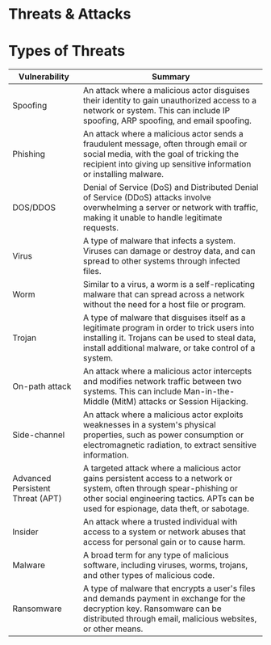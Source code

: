 # Threats & Attacks

# Types of Threats
| Vulnerability | Summary |
| --- | --- |
| Spoofing | An attack where a malicious actor disguises their identity to gain unauthorized access to a network or system. This can include IP spoofing, ARP spoofing, and email spoofing. |
| Phishing | An attack where a malicious actor sends a fraudulent message, often through email or social media, with the goal of tricking the recipient into giving up sensitive information or installing malware. |
| DOS/DDOS | Denial of Service (DoS) and Distributed Denial of Service (DDoS) attacks involve overwhelming a server or network with traffic, making it unable to handle legitimate requests. |
| Virus | A type of malware that infects a system. Viruses can damage or destroy data, and can spread to other systems through infected files. |
| Worm | Similar to a virus, a worm is a self-replicating malware that can spread across a network without the need for a host file or program. |
| Trojan | A type of malware that disguises itself as a legitimate program in order to trick users into installing it. Trojans can be used to steal data, install additional malware, or take control of a system. |
| On-path attack | An attack where a malicious actor intercepts and modifies network traffic between two systems. This can include Man-in-the-Middle (MitM) attacks or Session Hijacking. |
| Side-channel | An attack where a malicious actor exploits weaknesses in a system's physical properties, such as power consumption or electromagnetic radiation, to extract sensitive information. |
| Advanced Persistent Threat (APT) | A targeted attack where a malicious actor gains persistent access to a network or system, often through spear-phishing or other social engineering tactics. APTs can be used for espionage, data theft, or sabotage. |
| Insider | An attack where a trusted individual with access to a system or network abuses that access for personal gain or to cause harm. |
| Malware | A broad term for any type of malicious software, including viruses, worms, trojans, and other types of malicious code. |
| Ransomware | A type of malware that encrypts a user's files and demands payment in exchange for the decryption key. Ransomware can be distributed through email, malicious websites, or other means. |
